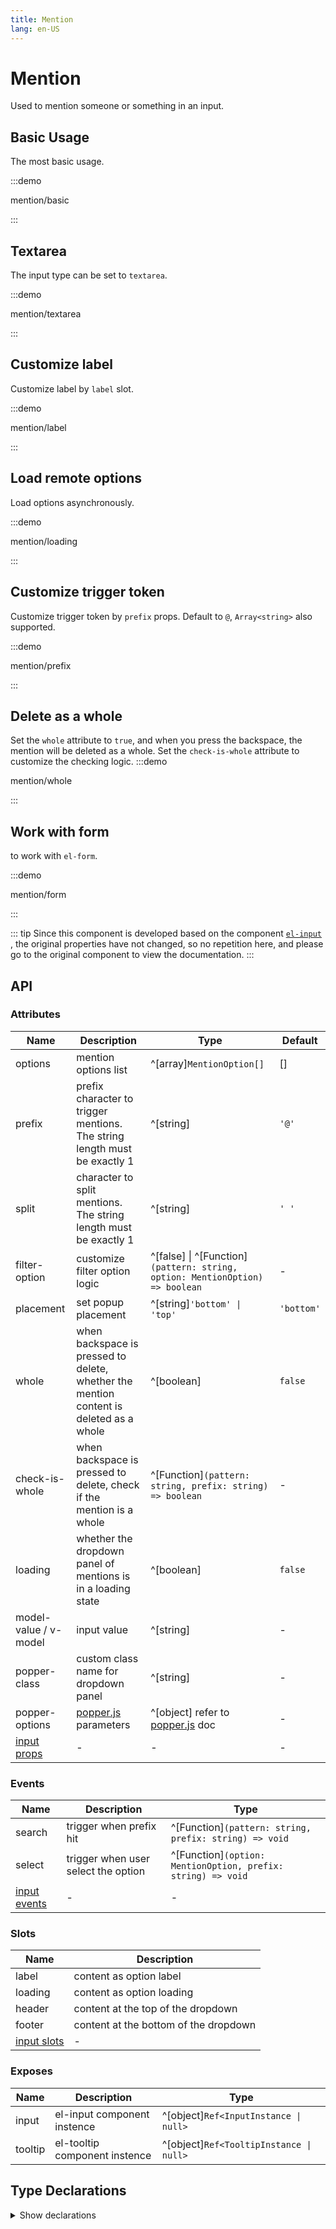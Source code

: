 ```yaml
---
title: Mention
lang: en-US
---
```


# Mention

Used to mention someone or something in an input.

## Basic Usage

The most basic usage.

:::demo

mention/basic

:::

## Textarea

The input type can be set to `textarea`.

:::demo

mention/textarea

:::

## Customize label

Customize label by `label` slot.

:::demo

mention/label

:::

## Load remote options

Load options asynchronously.

:::demo

mention/loading

:::

## Customize trigger token

Customize trigger token by `prefix` props. Default to `@`, `Array<string>` also supported.

:::demo

mention/prefix

:::

## Delete as a whole

Set the `whole` attribute to `true`, and when you press the backspace, the mention will be deleted as a whole.
Set the `check-is-whole` attribute to customize the checking logic.
:::demo

mention/whole

:::

## Work with form

to work with `el-form`.

:::demo

mention/form

:::

::: tip
Since this component is developed based on the component [`el-input`](./input.md#attributes) , the original properties have not changed, so no repetition here,
and please go to the original component to view the documentation.
:::

## API

### Attributes

| Name                                 | Description                                                                            | Type                                                                         | Default    |
| ------------------------------------ | -------------------------------------------------------------------------------------- | ---------------------------------------------------------------------------- | ---------- |
| options                              | mention options list                                                                   | ^[array]`MentionOption[]`                                                    | []         |
| prefix                               | prefix character to trigger mentions. The string length must be exactly 1              | ^[string]                                                                    | `'@'`      |
| split                                | character to split mentions. The string length must be exactly 1                       | ^[string]                                                                    | `' '`      |
| filter-option                        | customize filter option logic                                                          | ^[false] \| ^[Function]`(pattern: string, option: MentionOption) => boolean` | -          |
| placement                            | set popup placement                                                                    | ^[string]`'bottom' \| 'top'`                                                 | `'bottom'` |
| whole                                | when backspace is pressed to delete, whether the mention content is deleted as a whole | ^[boolean]                                                                   | `false`    |
| check-is-whole                       | when backspace is pressed to delete, check if the mention is a whole                   | ^[Function]`(pattern: string, prefix: string) => boolean`                    | -          |
| loading                              | whether the dropdown panel of mentions is in a loading state                           | ^[boolean]                                                                   | `false`    |
| model-value / v-model                | input value                                                                            | ^[string]                                                                    | -          |
| popper-class                         | custom class name for dropdown panel                                                   | ^[string]                                                                    | -          |
| popper-options                       | [popper.js](https://popper.js.org/docs/v2/) parameters                                 | ^[object] refer to [popper.js](https://popper.js.org/docs/v2/) doc           | -          |
| [input props](./input.md#attributes) | -                                                                                      | -                                                                            | -          |

### Events

| Name                              | Description                         | Type                                                         |
| --------------------------------- | ----------------------------------- | ------------------------------------------------------------ |
| search                            | trigger when prefix hit             | ^[Function]`(pattern: string, prefix: string) => void`       |
| select                            | trigger when user select the option | ^[Function]`(option: MentionOption, prefix: string) => void` |
| [input events](./input.md#events) | -                                   | -                                                            |

### Slots

| Name                            | Description                           |
| ------------------------------- | ------------------------------------- |
| label                           | content as option label               |
| loading                         | content as option loading             |
| header                          | content at the top of the dropdown    |
| footer                          | content at the bottom of the dropdown |
| [input slots](./input.md#slots) | -                                     |

### Exposes

| Name    | Description                   | Type                                    |
| ------- | ----------------------------- | --------------------------------------- |
| input   | el-input component instence   | ^[object]`Ref<InputInstance \| null>`   |
| tooltip | el-tooltip component instence | ^[object]`Ref<TooltipInstance \| null>` |

## Type Declarations

<details>
  <summary>Show declarations</summary>

```ts
type MentionOption = {
  value: string
  label?: string
  disabled?: boolean
  [key: string]: any
}
```

</details>
